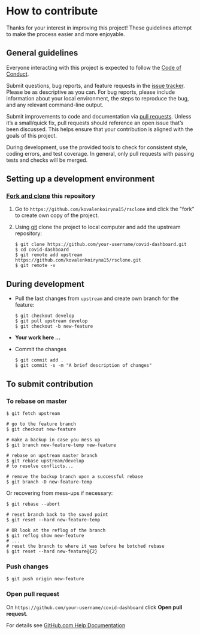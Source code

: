 # How to contribute

Thanks for your interest in improving this project!
These guidelines attempt to make the process easier and more enjoyable.

## General guidelines

Everyone interacting with this project is expected to follow the
[Code of Conduct][code of conduct].

Submit questions, bug reports, and feature requests in the [issue tracker][].
Please be as descriptive as you can. For bug reports, please include
information about your local environment, the steps to reproduce the bug,
and any relevant command-line output.

Submit improvements to code and documentation via [pull requests][].
Unless it’s a small/quick fix, pull requests should reference an open issue
that’s been discussed. This helps ensure that your contribution is aligned
with the goals of this project.

During development, use the provided tools to check for consistent style,
coding errors, and test coverage. In general, only pull requests with passing
tests and checks will be merged.

## Setting up a development environment

### [Fork and clone][github docs fork-a-repo] this repository

1. Go to ``https://github.com/kovalenkoiryna15/rsclone`` and click the 
     "fork" to create own copy of the project.

2. Using [git][] clone the project to local computer and add the upstream
     repository:

   ```shell script
   $ git clone https://github.com/your-username/covid-dashboard.git
   $ cd covid-dashboard
   $ git remote add upstream  https://github.com/kovalenkoiryna15/rsclone.git
   $ git remote -v
   ```

## During development

  - Pull the last changes from ``upstream`` and create own
      branch for the feature:

    ```shell script
    $ git checkout develop
    $ git pull upstream develop
    $ git checkout -b new-feature
    ```

  - **Your work here ...**

  - Commit the changes

    ```shell script
    $ git commit add .
    $ git commit -s -m "A brief description of changes"
    ```

## To submit contribution

### To rebase on master

```shell script
$ git fetch upstream

# go to the feature branch
$ git checkout new-feature

# make a backup in case you mess up
$ git branch new-feature-temp new-feature

# rebase on upstream master branch
$ git rebase upstream/develop
# to resolve conflicts...

# remove the backup branch upon a successful rebase
$ git branch -D new-feature-temp
```

Or recovering from mess-ups if necessary:

```shell script
$ git rebase --abort

# reset branch back to the saved point
$ git reset --hard new-feature-temp

# OR look at the reflog of the branch
$ git reflog show new-feature
# ...
# reset the branch to where it was before he botched rebase
$ git reset --hard new-feature@{2}
```

### Push changes

```shell script
$ git push origin new-feature
```

### Open pull request

On ``https://github.com/your-username/covid-dashboard`` click
**Open pull request**.

For details see [GitHub.com Help Documentation][github.com help documentation]

[code of conduct]: https://github.com/kovalenkoiryna15/rsclone/blob/master/CODE_OF_CONDUCT.md
[issue tracker]: https://github.com/kovalenkoiryna15/rsclone/issues
[pull requests]: https://github.com/kovalenkoiryna15/rsclone/pulls
[github docs fork-a-repo]: https://docs.github.com/en/github/getting-started-with-github/fork-a-repo
[git]: https://git-scm.com/
[github.com help documentation]: https://docs.github.com/en/github/collaborating-with-issues-and-pull-requests

